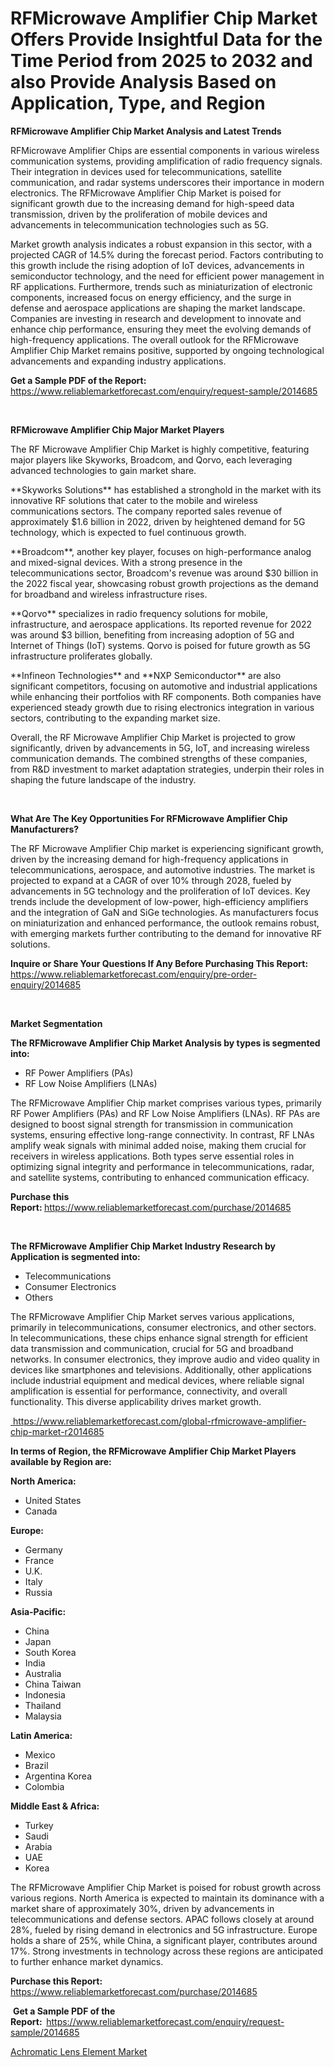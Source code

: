 <p><h1>RFMicrowave Amplifier Chip Market Offers Provide Insightful Data for the Time Period from 2025 to 2032 and also Provide Analysis Based on Application, Type, and Region</h1></p><p><strong>RFMicrowave Amplifier Chip Market Analysis and Latest Trends</strong></p>
<p><p>RFMicrowave Amplifier Chips are essential components in various wireless communication systems, providing amplification of radio frequency signals. Their integration in devices used for telecommunications, satellite communication, and radar systems underscores their importance in modern electronics. The RFMicrowave Amplifier Chip Market is poised for significant growth due to the increasing demand for high-speed data transmission, driven by the proliferation of mobile devices and advancements in telecommunication technologies such as 5G.</p><p>Market growth analysis indicates a robust expansion in this sector, with a projected CAGR of 14.5% during the forecast period. Factors contributing to this growth include the rising adoption of IoT devices, advancements in semiconductor technology, and the need for efficient power management in RF applications. Furthermore, trends such as miniaturization of electronic components, increased focus on energy efficiency, and the surge in defense and aerospace applications are shaping the market landscape. Companies are investing in research and development to innovate and enhance chip performance, ensuring they meet the evolving demands of high-frequency applications. The overall outlook for the RFMicrowave Amplifier Chip Market remains positive, supported by ongoing technological advancements and expanding industry applications.</p></p>
<p><strong>Get a Sample PDF of the Report:&nbsp;</strong> <a href="https://www.reliablemarketforecast.com/enquiry/request-sample/2014685?utm_campaign=2308&utm_medium=2&utm_source=Github&utm_content=ia&utm_term=29032025&utm_id=rfmicrowave-amplifier-chip">https://www.reliablemarketforecast.com/enquiry/request-sample/2014685</a></p>
<p>&nbsp;</p>
<p><strong>RFMicrowave Amplifier Chip Major Market Players</strong></p>
<p><p>The RF Microwave Amplifier Chip Market is highly competitive, featuring major players like Skyworks, Broadcom, and Qorvo, each leveraging advanced technologies to gain market share. </p><p>**Skyworks Solutions** has established a stronghold in the market with its innovative RF solutions that cater to the mobile and wireless communications sectors. The company reported sales revenue of approximately $1.6 billion in 2022, driven by heightened demand for 5G technology, which is expected to fuel continuous growth.</p><p>**Broadcom**, another key player, focuses on high-performance analog and mixed-signal devices. With a strong presence in the telecommunications sector, Broadcom's revenue was around $30 billion in the 2022 fiscal year, showcasing robust growth projections as the demand for broadband and wireless infrastructure rises.</p><p>**Qorvo** specializes in radio frequency solutions for mobile, infrastructure, and aerospace applications. Its reported revenue for 2022 was around $3 billion, benefiting from increasing adoption of 5G and Internet of Things (IoT) systems. Qorvo is poised for future growth as 5G infrastructure proliferates globally.</p><p>**Infineon Technologies** and **NXP Semiconductor** are also significant competitors, focusing on automotive and industrial applications while enhancing their portfolios with RF components. Both companies have experienced steady growth due to rising electronics integration in various sectors, contributing to the expanding market size.</p><p>Overall, the RF Microwave Amplifier Chip Market is projected to grow significantly, driven by advancements in 5G, IoT, and increasing wireless communication demands. The combined strengths of these companies, from R&D investment to market adaptation strategies, underpin their roles in shaping the future landscape of the industry.</p></p>
<p>&nbsp;</p>
<p><strong>What Are The Key Opportunities For RFMicrowave Amplifier Chip Manufacturers?</strong></p>
<p><p>The RF Microwave Amplifier Chip market is experiencing significant growth, driven by the increasing demand for high-frequency applications in telecommunications, aerospace, and automotive industries. The market is projected to expand at a CAGR of over 10% through 2028, fueled by advancements in 5G technology and the proliferation of IoT devices. Key trends include the development of low-power, high-efficiency amplifiers and the integration of GaN and SiGe technologies. As manufacturers focus on miniaturization and enhanced performance, the outlook remains robust, with emerging markets further contributing to the demand for innovative RF solutions.</p></p>
<p><strong>Inquire or Share Your Questions If Any Before Purchasing This Report:</strong> <a href="https://www.reliablemarketforecast.com/enquiry/pre-order-enquiry/2014685?utm_campaign=2308&utm_medium=2&utm_source=Github&utm_content=ia&utm_term=29032025&utm_id=rfmicrowave-amplifier-chip">https://www.reliablemarketforecast.com/enquiry/pre-order-enquiry/2014685</a></p>
<p>&nbsp;</p>
<p><strong>Market Segmentation</strong></p>
<p><strong>The RFMicrowave Amplifier Chip Market Analysis by types is segmented into:</strong></p>
<p><ul><li>RF Power Amplifiers (PAs)</li><li>RF Low Noise Amplifiers (LNAs)</li></ul></p>
<p><p>The RFMicrowave Amplifier Chip market comprises various types, primarily RF Power Amplifiers (PAs) and RF Low Noise Amplifiers (LNAs). RF PAs are designed to boost signal strength for transmission in communication systems, ensuring effective long-range connectivity. In contrast, RF LNAs amplify weak signals with minimal added noise, making them crucial for receivers in wireless applications. Both types serve essential roles in optimizing signal integrity and performance in telecommunications, radar, and satellite systems, contributing to enhanced communication efficacy.</p></p>
<p><strong>Purchase this Report:&nbsp;</strong><a href="https://www.reliablemarketforecast.com/purchase/2014685?utm_campaign=2308&utm_medium=2&utm_source=Github&utm_content=ia&utm_term=29032025&utm_id=rfmicrowave-amplifier-chip">https://www.reliablemarketforecast.com/purchase/2014685</a></p>
<p>&nbsp;</p>
<p><strong>The RFMicrowave Amplifier Chip Market Industry Research by Application is segmented into:</strong></p>
<p><ul><li>Telecommunications</li><li>Consumer Electronics</li><li>Others</li></ul></p>
<p><p>The RFMicrowave Amplifier Chip Market serves various applications, primarily in telecommunications, consumer electronics, and other sectors. In telecommunications, these chips enhance signal strength for efficient data transmission and communication, crucial for 5G and broadband networks. In consumer electronics, they improve audio and video quality in devices like smartphones and televisions. Additionally, other applications include industrial equipment and medical devices, where reliable signal amplification is essential for performance, connectivity, and overall functionality. This diverse applicability drives market growth.</p></p>
<p><a href="https://www.reliablemarketforecast.com/global-rfmicrowave-amplifier-chip-market-r2014685?utm_campaign=2308&utm_medium=2&utm_source=Github&utm_content=ia&utm_term=29032025&utm_id=rfmicrowave-amplifier-chip">&nbsp;https://www.reliablemarketforecast.com/global-rfmicrowave-amplifier-chip-market-r2014685</a></p>
<p><strong>In terms of Region, the RFMicrowave Amplifier Chip Market Players available by Region are:</strong></p>
<p>
    <p> <strong> North America: </strong>
        <ul>
            <li>United States</li>
            <li>Canada</li>
        </ul>
        </p> 
    <p> <strong> Europe: </strong>
        <ul>
            <li>Germany</li>
            <li>France</li>
            <li>U.K.</li>
            <li>Italy</li>
            <li>Russia</li>
        </ul>
        </p> 
    <p> <strong> Asia-Pacific: </strong>
        <ul>
            <li>China</li>
            <li>Japan</li>
            <li>South Korea</li>
            <li>India</li>
            <li>Australia</li>
            <li>China Taiwan</li>
            <li>Indonesia</li>
            <li>Thailand</li>
            <li>Malaysia</li>
        </ul>
        </p> 
    <p> <strong> Latin America: </strong>
        <ul>
            <li>Mexico</li>
            <li>Brazil</li>
            <li>Argentina Korea</li>
            <li>Colombia</li>
        </ul>
        </p> 
    <p> <strong> Middle East & Africa: </strong>
        <ul>
            <li>Turkey</li>
            <li>Saudi</li>
            <li>Arabia</li>
            <li>UAE</li>
            <li>Korea</li>
        </ul>
    </p>
    </p>
<p><p>The RFMicrowave Amplifier Chip Market is poised for robust growth across various regions. North America is expected to maintain its dominance with a market share of approximately 30%, driven by advancements in telecommunications and defense sectors. APAC follows closely at around 28%, fueled by rising demand in electronics and 5G infrastructure. Europe holds a share of 25%, while China, a significant player, contributes around 17%. Strong investments in technology across these regions are anticipated to further enhance market dynamics.</p></p>
<p><strong>Purchase this Report: </strong><a href="https://www.reliablemarketforecast.com/purchase/2014685?utm_campaign=2308&utm_medium=2&utm_source=Github&utm_content=ia&utm_term=29032025&utm_id=rfmicrowave-amplifier-chip">https://www.reliablemarketforecast.com/purchase/2014685</a></p>
<p>&nbsp;<strong>Get a Sample PDF of the Report:&nbsp;&nbsp;</strong><a href="https://www.reliablemarketforecast.com/enquiry/request-sample/2014685?utm_campaign=2308&utm_medium=2&utm_source=Github&utm_content=ia&utm_term=29032025&utm_id=rfmicrowave-amplifier-chip">https://www.reliablemarketforecast.com/enquiry/request-sample/2014685</a></p>
<p><strong></strong></p>
<p><p><a href="https://github.com/leopardmicheal7019/Market-Research-Report-List-1/blob/main/achromatic-lens-element-market.md?utm_campaign=2308&utm_medium=2&utm_source=Github&utm_content=ia&utm_term=29032025&utm_id=rfmicrowave-amplifier-chip">Achromatic Lens Element Market</a></p></p>
